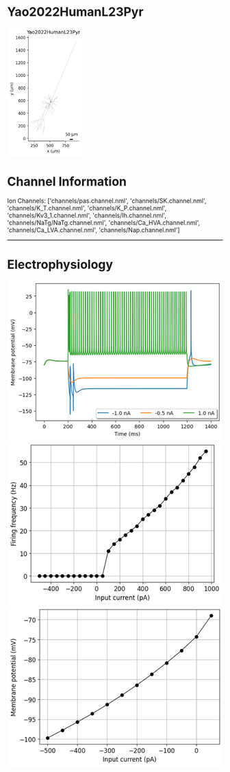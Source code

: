 # Yao2022HumanL23Pyr

<img src="imgs/Yao2022HumanL23Pyr2D.png" height="300" />

# Channel Information

Ion Channels: ['channels/pas.channel.nml', 'channels/SK.channel.nml', 'channels/K_T.channel.nml', 'channels/K_P.channel.nml', 'channels/Kv3_1.channel.nml', 'channels/Ih.channel.nml', 'channels/NaTg/NaTg.channel.nml', 'channels/Ca_HVA.channel.nml', 'channels/Ca_LVA.channel.nml', 'channels/Nap.channel.nml']

<table border="1"></table>

# Electrophysiology

<img src="imgs/Yao2022HumanL23Pyr_Vtraces.png" />

<img src="imgs/Yao2022HumanL23PyrIF.png" />

<img src="imgs/Yao2022HumanL23PyrIV.png" />

